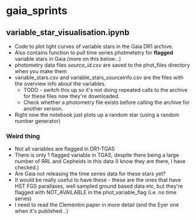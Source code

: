 # gaia_sprints

## variable_star_visualisation.ipynb

* Code to plot light curves of variable stars in the Gaia DR1 archive.
* Also contains function to pull time series photmetetry for **flagged** variable stars in Gaia (more on this below...)
* photometry data files *source_id.csv* are saved to the phot_files directory when you make them
* variable_stars.csv and variable_stars_sourceinfo.csv are the files with the overview info about the variables.
  - TODO - switch this up so it's not doing repeated calls to the archive for these files now they're downloaded. 
  - Check whether a photometry file exists before calling the archive for another version.
* Right now the notebook just plots up a random star (using a random number generator)

### Weird thing 
* Not all variables are flagged in DR1-TGAS
* There is only 1 flagged variable in TGAS, despite there being a large number of RRL and Cepheids in this data (I know they are there, I have checked.)
* Are Gaia not releasing the time series data for these stars yet?
* It would be really useful to have these - these are the ones that have HST FGS parallaxes, well sampled ground based data etc, but they're flagged with NOT_AVAILABLE in the phot_variable_flag (i.e. no time series)
* I need to read the Clementini paper in more detail (and the Eyer one when it's published...)
